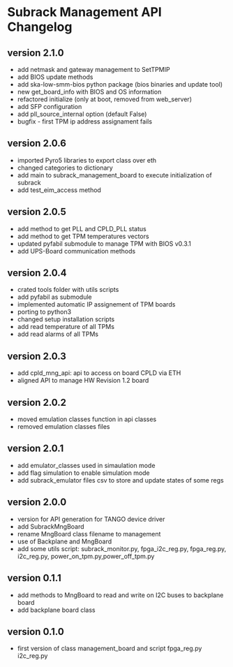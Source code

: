 # Subrack Management API Changelog

## version 2.1.0
- add netmask and gateway management to SetTPMIP
- add BIOS update methods
- add ska-low-smm-bios python package (bios binaries and update tool)
- new get_board_info with BIOS and OS information
- refactored initialize (only at boot, removed from web_server)
- add SFP configuration
- add pll_source_internal option (default False)
- bugfix - first TPM ip address assignament fails

## version 2.0.6
- imported Pyro5 libraries to export class over eth
- changed categories to dictionary  
- add main to subrack_management_board to execute initialization of subrack
- add test_eim_access method

## version 2.0.5
- add method to get PLL and CPLD_PLL status
- add method to get TPM temperatures vectors
- updated pyfabil submodule to manage TPM with BIOS v0.3.1
- add UPS-Board communication methods

## version 2.0.4
- crated tools folder with utils scripts
- add pyfabil as submodule
- implemented automatic IP assignement of TPM boards
- porting to python3
- changed setup installation scripts
- add read temperature of all TPMs
- add read alarms of all TPMs

## version 2.0.3
- add cpld_mng_api: api to access on board CPLD via ETH
- aligned API to manage HW Revision 1.2 board

## version 2.0.2
 - moved emulation classes function in api classes
 - removed emulation classes files

## version 2.0.1
 - add emulator_classes used in simaulation mode
 - add flag simulation to enable simulation mode
 - add subrack_emulator files csv to store and update states of some regs
## version 2.0.0
 - version for API generation for TANGO device driver
 - add SubrackMngBoard
 - rename MngBoard class filename to management
 - use of Backplane and MngBoard
 - add some utils script: subrack_monitor.py, fpga_i2c_reg.py, fpga_reg.py, i2c_reg.py, power_on_tpm.py,power_off_tpm.py 

## version 0.1.1
 - add methods to MngBoard to read and write on I2C buses to backplane board
 - add backplane board class

## version 0.1.0
 - first version of class management_board and script fpga_reg.py i2c_reg.py


